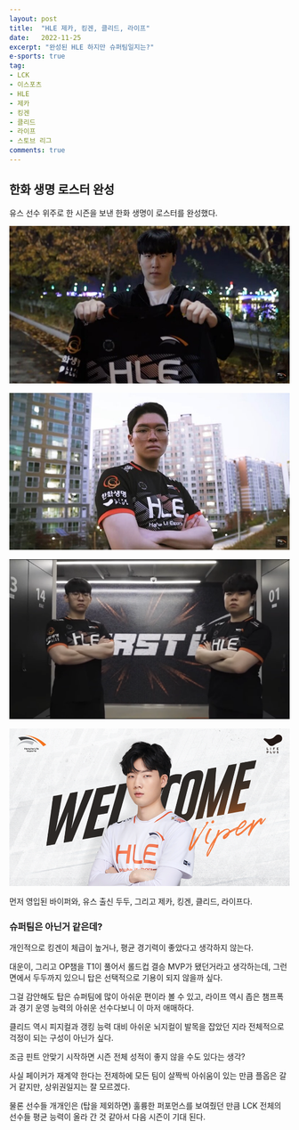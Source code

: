 ```yaml
---
layout: post
title:  "HLE 제카, 킹겐, 클리드, 라이프"
date:   2022-11-25
excerpt: "완성된 HLE 하지만 슈퍼팀일지는?"
e-sports: true
tag:
- LCK
- 이스포츠
- HLE
- 제카
- 킹겐
- 클리드
- 라이프
- 스토브 리그
comments: true
---
```


## 한화 생명 로스터 완성

유스 선수 위주로 한 시즌을 보낸 한화 생명이 로스터를 완성했다.

![Zeka](../img/2022/lck/hle_zeka.jpg)

![Kingen](../img/2022/lck/hle_kingen.jpg)

![Clid, Life](../img/2022/lck/hle_clid_life.png)

![Viper](../img/2022/lck/return_viper_01.png)

먼저 영입된 바이퍼와, 유스 출신 두두, 그리고 제카, 킹겐, 클리드, 라이프다.

### 슈퍼팀은 아닌거 같은데?

개인적으로 킹겐이 체급이 높거나, 평균 경기력이 좋았다고 생각하지 않는다.

대운이, 그리고 OP챔을 T1이 풀어서 롤드컵 결승 MVP가 됐던거라고 생각하는데, 그런 면에서 두두까지 있으니 탑은 선택적으로 기용이 되지 않을까 싶다.

그걸 감안해도 탑은 슈퍼팀에 많이 아쉬운 편이라 볼 수 있고, 라이프 역시 좁은 챔프폭과 경기 운영 능력의 아쉬운 선수다보니 이 마저 애매하다.

클리드 역시 피지컬과 갱킹 능력 대비 아쉬운 뇌지컬이 발목을 잡았던 지라 전체적으로 걱정이 되는 구성이 아닌가 싶다.

조금 핀트 안맞기 시작하면 시즌 전체 성적이 좋지 않을 수도 있다는 생각?

사실 페이커가 재계약 한다는 전제하에 모든 팀이 살짝씩 아쉬움이 있는 만큼 플옵은 갈거 같지만, 상위권일지는 잘 모르겠다.

물론 선수들 개개인은 (탑을 제외하면) 훌륭한 퍼포먼스를 보여줬던 만큼 LCK 전체의 선수들 평균 능력이 올라 간 것 같아서 다음 시즌이 기대 된다.